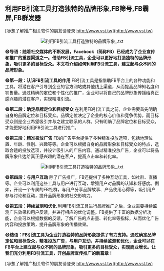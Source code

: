 ## **利用FB引流工具打造独特的品牌形象,FB筛号,FB霸屏,FB群发器**

[😍想了解推广相关软件的朋友请登录 http://www.vst.tw](http://www.vst.tw)

 <center><img src="https://vst.tw/MP4/tuiguang/png/2.png" alt="利用FB引流工具打造独特的品牌形象_.txt"></center>

**😄导语：随着社交媒体的不断发展，Facebook（简称FB）已经成为了企业宣传和推广的重要渠道之一。借助FB引流工具，企业可以更好地打造独特的品牌形象，吸引更多的目标受众。本文将介绍如何利用FB引流工具，建立起与众不同的品牌形象。**

**😄第一段：认识FB引流工具的作用**
FB引流工具是指借助FB平台上的各种功能和工具，将潜在客户引导到企业的官方网站或其他线上渠道，从而提高品牌知名度和销售量。通过精确的定位和个性化的推广，企业可以将自己的品牌形象传播给真正感兴趣的潜在客户，实现精准引流。

**😄第二段：确定品牌定位和目标受众**
在利用FB引流工具之前，企业需要首先明确自身的品牌定位和目标受众。品牌定位决定了企业的核心价值和竞争优势，而目标受众则是企业希望吸引并与之建立联系的人群。只有明确了品牌定位和目标受众，才能更好地利用FB引流工具进行推广。

**😄第三段：精准投放广告**
FB的广告平台提供了多种精准投放选项，包括地理位置、年龄、性别、兴趣等等。企业可以根据自身的品牌形象和目标受众的特点，选取合适的投放选项，并设计吸引人的广告内容。通过精准投放广告，企业可以将品牌形象传达给真正感兴趣的潜在客户，提高点击率和转化率。

 <center><img src="https://vst.tw/MP4/tuiguang/png/5.png" alt="利用FB引流工具打造独特的品牌形象_.txt"></center>

**😄第四段：与用户互动**
除了广告推广，FB还提供了多种互动工具，如社群、直播等。企业可以利用这些工具与用户进行互动，增强用户对品牌的认知和好感度。例如，开设一个专属的FB社群，与用户分享品牌故事、产品使用心得等，吸引用户参与讨论和互动，提升品牌形象的社交影响力。

**😄第五段：持续监测和优化**
利用FB引流工具进行品牌推广之后，企业需要持续监测广告效果和用户反馈，并进行相应的优化调整。FB提供了丰富的数据分析功能，企业可以根据数据的反馈，了解广告的点击量、转化率等指标，从而优化广告内容和投放策略，提升品牌形象的传播效果。

**😄结语：FB引流工具为企业打造独特的品牌形象提供了有力支持。通过确定品牌定位和目标受众，精准投放广告，与用户互动，并持续监测和优化，企业可以在FB平台上建立起与众不同的品牌形象，吸引更多的目标受众，实现商业增长。让我们充分利用FB引流工具，开创品牌宣传推广的新篇章！**

[😍想了解推广相关软件的朋友请登录 http://www.vst.tw](http://www.vst.tw)



